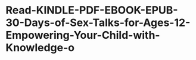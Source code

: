 # Read-KINDLE-PDF-EBOOK-EPUB-30-Days-of-Sex-Talks-for-Ages-12-Empowering-Your-Child-with-Knowledge-o